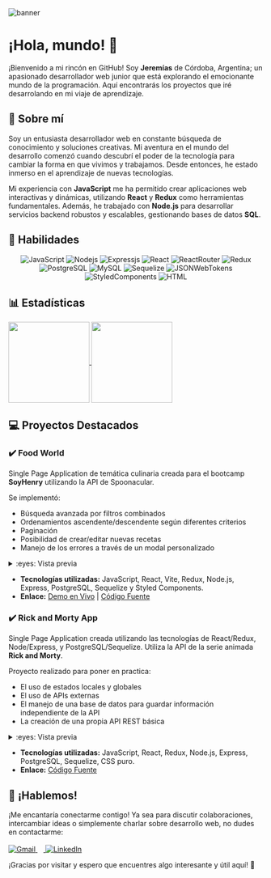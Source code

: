 <img alt="banner" src="https://i.postimg.cc/q73cQRpj/gh-banner.gif" />

# ¡Hola, mundo! 👋

¡Bienvenido a mi rincón en GitHub! Soy **Jeremías** de Córdoba, Argentina; un apasionado desarrollador web junior que está explorando el emocionante mundo de la programación. Aquí encontrarás los proyectos que iré desarrolando en mi viaje de aprendizaje.

## 🚀 Sobre mí

Soy un entusiasta desarrollador web en constante búsqueda de conocimiento y soluciones creativas. Mi aventura en el mundo del desarrollo comenzó cuando descubrí el poder de la tecnología para cambiar la forma en que vivimos y trabajamos. Desde entonces, he estado inmerso en el aprendizaje de nuevas tecnologías.

Mi experiencia con **JavaScript** me ha permitido crear aplicaciones web interactivas y dinámicas, utilizando **React** y **Redux** como herramientas fundamentales. Además, he trabajado con **Node.js** para desarrollar servicios backend robustos y escalables, gestionando bases de datos **SQL**.


## 🔬 Habilidades
<p align="center">
  <img alt="JavaScript" src="https://img.shields.io/badge/JavaScript-323330?style=for-the-badge&logo=javascript&logoColor=F7DF1E" />
  <img alt="Nodejs" src="https://img.shields.io/badge/Node.js-43853D?style=for-the-badge&logo=node.js&logoColor=white" />
  <img alt="Expressjs" src="https://img.shields.io/badge/Express.js-404D59?style=for-the-badge&logo=express&logoColor=white" />
  <img alt="React" src="https://img.shields.io/badge/React-20232A?style=for-the-badge&logo=react&logoColor=61DAFB" />
  <img alt="ReactRouter" src="https://img.shields.io/badge/React_Router-CA4245?style=for-the-badge&logo=react-router&logoColor=white" />
  <img alt="Redux" src="https://img.shields.io/badge/Redux-593D88?style=for-the-badge&logo=redux&logoColor=white" />
  <img alt="PostgreSQL" src="https://img.shields.io/badge/PostgreSQL-316192?style=for-the-badge&logo=postgresql&logoColor=white" />
  <img alt="MySQL" src="https://img.shields.io/badge/MySQL-00000F?style=for-the-badge&logo=mysql&logoColor=white" />
  <img alt="Sequelize" src="https://img.shields.io/badge/sequelize-323330?style=for-the-badge&logo=sequelize&logoColor=blue" />
  <img alt="JSONWebTokens" src="https://img.shields.io/badge/json%20web%20tokens-323330?style=for-the-badge&logo=json-web-tokens&logoColor=pink" />
  <img alt="StyledComponents" src="https://img.shields.io/badge/styled--components-DB7093?style=for-the-badge&logo=styled-components&logoColor=white" />
  <img alt="HTML" src="https://img.shields.io/badge/HTML-239120?style=for-the-badge&logo=html5&logoColor=white" />
</p>

## 📊 Estadísticas
<div>
<a href="https://github.com/JeremiasVillane/github-readme-stats">
  <img height=160 align="center" src="https://github-readme-stats-jv.vercel.app/api?username=jeremiasvillane&show_icons=true&theme=prussian&rank_icon=github&card_width=120&locale=es&hide=stars,contribs" />
</a>
<a href="https://github.com/JeremiasVillane/github-readme-stats">
  <img height=160 align="center" src="https://github-readme-stats-jv.vercel.app/api/top-langs/?username=jeremiasvillane&size_weight=0.5&count_weight=0.5&theme=prussian&layout=compact&card_width=120&locale=es" />
</a>
  </div>
  
## 💻 Proyectos Destacados

### ✔️ Food World

Single Page Application de temática culinaria creada para el bootcamp **SoyHenry** utilizando la API de Spoonacular. 

Se implementó: 
- Búsqueda avanzada por filtros combinados
- Ordenamientos ascendente/descendente según diferentes criterios
- Paginación
- Posibilidad de crear/editar nuevas recetas
- Manejo de los errores a través de un modal personalizado

<details>
<summary>:eyes: Vista previa</summary>
<img src=https://i.postimg.cc/Wb2ZrzBM/Food-World.png width=60% />
</br>
<img src=https://i.postimg.cc/435kY8Vv/Food-World2.png width=60% />
</details>

- **Tecnologías utilizadas:** JavaScript, React, Vite, Redux, Node.js, Express, PostgreSQL, Sequelize y Styled Components.
- **Enlace:** [Demo en Vivo](https://snppr.vercel.app/04lEi7ES4) | [Código Fuente](https://snppr.vercel.app/3lOH6npsF)

### ✔️ Rick and Morty App

Single Page Application creada utilizando las tecnologías de React/Redux, Node/Express, y PostgreSQL/Sequelize. Utiliza la API de la serie animada **Rick and Morty**. 

Proyecto realizado para poner en practica:
- El uso de estados locales y globales
- El uso de APIs externas
- El manejo de una base de datos para guardar información independiente de la API
- La creación de una propia API REST básica

<details>
<summary>:eyes: Vista previa</summary>
<img src=https://i.postimg.cc/65Wy1S5R/R-M.png width=60% />
</details>

- **Tecnologías utilizadas:** JavaScript, React, Redux, Node.js, Express, PostgreSQL, Sequelize, CSS puro.
- **Enlace:** [Código Fuente](https://github.com/JeremiasVillane/rick_and_morty)

## 🤝 ¡Hablemos!

¡Me encantaría conectarme contigo! Ya sea para discutir colaboraciones, intercambiar ideas o simplemente charlar sobre desarrollo web, no dudes en contactarme:
</br>
</br>
<a href="mailto:vil.jeremias@gmail.com">
<img alt="Gmail" src="https://img.shields.io/badge/Gmail-D14836?style=for-the-badge&logo=gmail&logoColor=white" />
</a>&nbsp;&nbsp;&nbsp;<a href="https://snppr.vercel.app/2Vt7W2xMe">
<img alt="LinkedIn" src="https://img.shields.io/badge/LinkedIn-0077B5?style=for-the-badge&logo=linkedin&logoColor=white" />
</a>

¡Gracias por visitar y espero que encuentres algo interesante y útil aquí! 🌟
